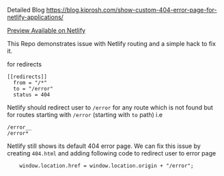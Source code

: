 Detailed Blog
https://blog.kiprosh.com/show-custom-404-error-page-for-netlify-applications/

[Preview Available on Netlify](https://netlfiy-react-example.netlify.com)


This Repo demonstrates issue with Netlify routing and a simple hack to fix it.

for redirects
```
[[redirects]]
  from = "/*"
  to = "/error"
  status = 404
```

Netlify should redirect user to `/error` for any route which is not found but for routes starting with `/error` (starting with `to` path) i.e

```
/error__
/error*
```

Netlify still shows its default 404 error page. We can fix this issue by creating `404.html` and adding following code to redirect user to error page

```
    window.location.href = window.location.origin + "/error";
```

